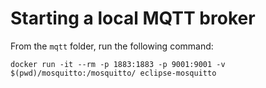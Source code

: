 # Starting a local MQTT broker

From the `mqtt` folder, run the following command:

```
docker run -it --rm -p 1883:1883 -p 9001:9001 -v $(pwd)/mosquitto:/mosquitto/ eclipse-mosquitto
```